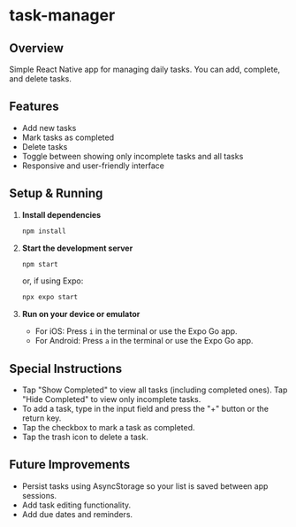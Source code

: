 # task-manager

## Overview
Simple React Native app for managing daily tasks. You can add, complete, and delete tasks.

## Features
- Add new tasks
- Mark tasks as completed
- Delete tasks
- Toggle between showing only incomplete tasks and all tasks
- Responsive and user-friendly interface

## Setup & Running

1. **Install dependencies**
   ```bash
   npm install
   ```
2. **Start the development server**
   ```bash
   npm start
   ```
   or, if using Expo:
   ```bash
   npx expo start
   ```

3. **Run on your device or emulator**
   - For iOS: Press `i` in the terminal or use the Expo Go app.
   - For Android: Press `a` in the terminal or use the Expo Go app.

## Special Instructions
- Tap "Show Completed" to view all tasks (including completed ones). Tap "Hide Completed" to view only incomplete tasks.
- To add a task, type in the input field and press the "+" button or the return key.
- Tap the checkbox to mark a task as completed.
- Tap the trash icon to delete a task.

## Future Improvements
- Persist tasks using AsyncStorage so your list is saved between app sessions.
- Add task editing functionality.
- Add due dates and reminders.